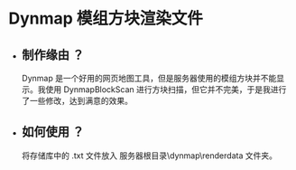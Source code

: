 # Dynmap 模组方块渲染文件

- ## 制作缘由 ？

   Dynmap 是一个好用的网页地图工具，但是服务器使用的模组方块并不能显示。我使用 DynmapBlockScan 进行方块扫描，但它并不完美，于是我进行了一些修改，达到满意的效果。

- ## 如何使用 ？

   将存储库中的 .txt 文件放入 服务器根目录\dynmap\renderdata 文件夹。
